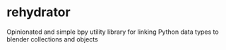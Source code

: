 # rehydrator
Opinionated and simple bpy utility library for linking Python data types to blender collections and objects
